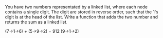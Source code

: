 You have two numbers representated by a linked list, where each node contains a single digit. The digit are stored in reverse order, such that the 1's digit is at the head of the list. Write a function that adds the two number and returns the sum as a linked list.

(7->1->6) + (5->9->2) = 912
(9->1->2)